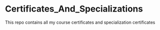 # Certificates_And_Specializations
This repo contains all my course certificates and specialization certificates
